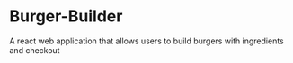 # Burger-Builder
A react web application that allows users to build burgers with ingredients and checkout 
